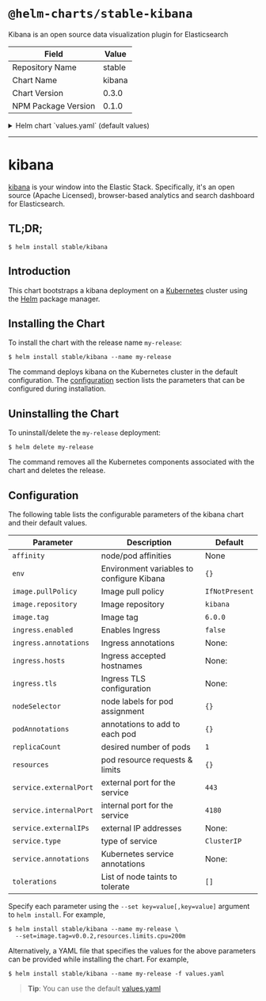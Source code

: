 # `@helm-charts/stable-kibana`

Kibana is an open source data visualization plugin for Elasticsearch

| Field               | Value  |
| ------------------- | ------ |
| Repository Name     | stable |
| Chart Name          | kibana |
| Chart Version       | 0.3.0  |
| NPM Package Version | 0.1.0  |

<details>

<summary>Helm chart `values.yaml` (default values)</summary>

```yaml
image:
  repository: 'docker.elastic.co/kibana/kibana-oss'
  tag: '6.0.0'
  pullPolicy: 'IfNotPresent'

env:
  # All Kibana configuration options are adjustable via env vars.
  # To adjust a config option to an env var uppercase + replace `.` with `_`
  # Ref: https://www.elastic.co/guide/en/kibana/current/settings.html
  #
  # ELASTICSEARCH_URL: http://elasticsearch-client:9200
  # SERVER_PORT: 5601
  # LOGGING_VERBOSE: "true"
  # SERVER_DEFAULTROUTE: "/app/kibana"

service:
  type: ClusterIP
  externalPort: 443
  internalPort: 5601
  ## External IP addresses of service
  ## Default: nil
  ##
  # externalIPs:
  # - 192.168.0.1
  annotations:
    # Annotation example: setup ssl with aws cert when service.type is LoadBalancer
    # service.beta.kubernetes.io/aws-load-balancer-ssl-cert: arn:aws:acm:us-east-1:EXAMPLE_CERT

ingress:
  enabled: false
  # hosts:
  # - chart-example.local
  # annotations:
  #   kubernetes.io/ingress.class: nginx
  #   kubernetes.io/tls-acme: "true"
  # tls:
  # - secretName: chart-example-tls
  #   hosts:
  #     - chart-example.local

resources:
  {}
  # limits:
  #   cpu: 100m
  #   memory: 300Mi
  # requests:
  #   cpu: 100m
  #   memory: 300Mi

# Affinity for pod assignment
# Ref: https://kubernetes.io/docs/concepts/configuration/assign-pod-node/#affinity-and-anti-affinity
# affinity: {}

# Tolerations for pod assignment
# Ref: https://kubernetes.io/docs/concepts/configuration/taint-and-toleration/
tolerations: []

# Node labels for pod assignment
# Ref: https://kubernetes.io/docs/user-guide/node-selection/
nodeSelector: {}

podAnnotations: {}
replicaCount: 1
```

</details>

---

# kibana

[kibana](https://github.com/elastic/kibana) is your window into the Elastic Stack. Specifically, it's an open source (Apache Licensed), browser-based analytics and search dashboard for Elasticsearch.

## TL;DR;

```console
$ helm install stable/kibana
```

## Introduction

This chart bootstraps a kibana deployment on a [Kubernetes](http://kubernetes.io) cluster using the [Helm](https://helm.sh) package manager.

## Installing the Chart

To install the chart with the release name `my-release`:

```console
$ helm install stable/kibana --name my-release
```

The command deploys kibana on the Kubernetes cluster in the default configuration. The [configuration](#configuration) section lists the parameters that can be configured during installation.

## Uninstalling the Chart

To uninstall/delete the `my-release` deployment:

```console
$ helm delete my-release
```

The command removes all the Kubernetes components associated with the chart and deletes the release.

## Configuration

The following table lists the configurable parameters of the kibana chart and their default values.

| Parameter              | Description                               | Default        |
| ---------------------- | ----------------------------------------- | -------------- |
| `affinity`             | node/pod affinities                       | None           |
| `env`                  | Environment variables to configure Kibana | `{}`           |
| `image.pullPolicy`     | Image pull policy                         | `IfNotPresent` |
| `image.repository`     | Image repository                          | `kibana`       |
| `image.tag`            | Image tag                                 | `6.0.0`        |
| `ingress.enabled`      | Enables Ingress                           | `false`        |
| `ingress.annotations`  | Ingress annotations                       | None:          |
| `ingress.hosts`        | Ingress accepted hostnames                | None:          |
| `ingress.tls`          | Ingress TLS configuration                 | None:          |
| `nodeSelector`         | node labels for pod assignment            | `{}`           |
| `podAnnotations`       | annotations to add to each pod            | `{}`           |
| `replicaCount`         | desired number of pods                    | `1`            |
| `resources`            | pod resource requests & limits            | `{}`           |
| `service.externalPort` | external port for the service             | `443`          |
| `service.internalPort` | internal port for the service             | `4180`         |
| `service.externalIPs`  | external IP addresses                     | None:          |
| `service.type`         | type of service                           | `ClusterIP`    |
| `service.annotations`  | Kubernetes service annotations            | None:          |
| `tolerations`          | List of node taints to tolerate           | `[]`           |

Specify each parameter using the `--set key=value[,key=value]` argument to `helm install`. For example,

```console
$ helm install stable/kibana --name my-release \
  --set=image.tag=v0.0.2,resources.limits.cpu=200m
```

Alternatively, a YAML file that specifies the values for the above parameters can be provided while installing the chart. For example,

```console
$ helm install stable/kibana --name my-release -f values.yaml
```

> **Tip**: You can use the default [values.yaml](values.yaml)
